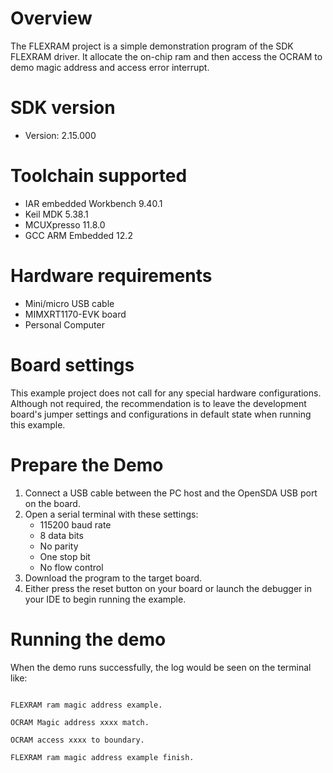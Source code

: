 Overview
========
The FLEXRAM project is a simple demonstration program of the SDK FLEXRAM driver. It allocate the on-chip ram and then access the OCRAM to demo magic address and access error interrupt.

SDK version
===========
- Version: 2.15.000

Toolchain supported
===================
- IAR embedded Workbench  9.40.1
- Keil MDK  5.38.1
- MCUXpresso  11.8.0
- GCC ARM Embedded  12.2

Hardware requirements
=====================
- Mini/micro USB cable
- MIMXRT1170-EVK board
- Personal Computer

Board settings
==============
This example project does not call for any special hardware configurations.
Although not required, the recommendation is to leave the development board's jumper settings
and configurations in default state when running this example.

Prepare the Demo
================
1. Connect a USB cable between the PC host and the OpenSDA USB port on the board.
2. Open a serial terminal with these settings:
    - 115200 baud rate
    - 8 data bits
    - No parity
    - One stop bit
    - No flow control
3. Download the program to the target board.
4. Either press the reset button on your board or launch the debugger in your IDE to begin running the example.

Running the demo
================
When the demo runs successfully, the log would be seen on the terminal like:

~~~~~~~~~~~~~~~~~~~~~~~~~~~~~~~~~~~~~~~~~~~~~~~~~~~~~~~~~~~~~~~~~~~~~~~~~~~~~~~~~~~

FLEXRAM ram magic address example.

OCRAM Magic address xxxx match.

OCRAM access xxxx to boundary.

FLEXRAM ram magic address example finish.

~~~~~~~~~~~~~~~~~~~~~~~~~~~~~~~~~~~~~~~~~~~~~~~~~~~~~~~~~~~~~~~~~~~~~~~~~~~~~~~~~~~~~
